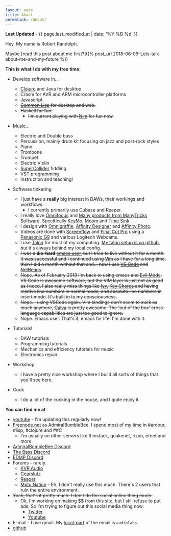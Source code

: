 ```yaml
---
layout: page
title: About
permalink: /about/
---
```


**Last Updated** - {{ page.last_modified_at | date: '%Y %B %d' }}

Hey. My name is Robert Randolph.

Maybe [read this post about me first?]({% post_url 2018-06-09-Lets-talk-about-me-and-my-future %})

**This is what I do with my free time:**

* Develop software in...
	* [Clojure](https://clojure.org) and Java for desktop.
	* C/asm for AVR and ARM microcontroller platforms
    * Javascript.
	* ~~[Common Lisp](https://common-lisp.net) for desktop and web.~~
	* ~~Haskell for fun.~~
        * ~~I'm current playing with [Nim](https://nim-lang.org) for fun now.~~

* Music...
	* Electric and Double bass
	* Percussion, mainly drum kit focusing on jazz and post-rock styles
	* Piano
	* Trombone
	* Trumpet
	* Electric Violin
	* [SuperCollider](https://supercollider.github.io) fiddling
	* VST programming
	* Instruction and teaching!
	
* Software tinkering
	* I just have a **really** big interest in DAWs, their workings and workflows.
		* I currently primarily use Cubase and Reaper.
	* I really love [Omnifocus](https://www.omnigroup.com/omnifocus) and [Many products from ManyTricks Software](https://manytricks.com). Specifically [KeyMo](https://manytricks.com/keymo/), [Moom](https://manytricks.com/moom/) and [Time Sink](https://manytricks.com/timesink/).
	* I design with [Omnigraffle](https://www.omnigroup.com/omnigraffle/), [Affinity Designer](https://affinity.serif.com/en-us/) and [Affinity Photo](https://affinity.serif.com/en-us/photo/).
	* Videos are done with [Screenflow](http://www.telestream.net/screenflow/overview.htm) and [Final Cut Pro](https://www.apple.com/final-cut-pro/) using a [Panasonic G9](https://www.dpreview.com/reviews/panasonic-lumix-dc-g9) and various Logitech Webcams.
    * I use [Talon](https://talonvoice.com) for most of my computing. [My talon setup is on github](https://github.com/admiralbumblebee/AdmiralBumbleBee_Talon), but it's always behind my local config.
	* ~~I was a __die-hard__ [emacs user](https://www.gnu.org/software/emacs/), but I tried to live without it for a month. It was successful and I continued using [Vim](http://www.vim.org) as I have for a long time, then I did a month without that and... now I use [VS Code](https://code.visualstudio.com) and [NetBeans](https://netbeans.org).~~
	* ~~Nope. As of February 2018 I'm back to using emacs and [Evil Mode](https://github.com/emacs-evil/evil). VS Code is awesome software, but the VIM layer is just not as good as I need. I also really miss things like [Ivy](https://github.com/abo-abo/swiper), [Key Chords](https://www.emacswiki.org/emacs/KeyChord) and having relative line numbers in normal mode, and absolute line numbers in insert mode. It's built in to my consciousness.~~
	* ~~Nope... using VSCode again. Vim bindings don't seem to suck as much anymore, [Calva](https://marketplace.visualstudio.com/items?itemName=betterthantomorrow.calva) is pretty awesome. The 'out of the box' cross-language capabilities are just too good to ignore.~~
    * Nope. Emacs user. That's it, emacs for life. I'm done with it.

* Tutorials!
	* DAW tutorials
    * Programming tutorials
	* Mechanics and efficiency tutorials for music
	* Electronics repair

* Workshop
	* I have a pretty nice workshop where I build all sorts of things that you'll see here.
* Cook
	* I do a lot of the cooking in the house, and I quite enjoy it.
  
**You can find me at**

* [youtube](http://youtube.com/admiralbumblebee) - I'm updating this regularly now!
* [Freenode.net](https://freenode.net/) as AdmiralBumbleBee. I spend most of my time in #ardour, #lisp, #clojure and ##C
	* I'm usually on other servers like thinstack, quakenet, rizon, efnet and more.
* [AdmiralBumbleBee Discord](https://discord.gg/34cFzVn)
* [The Bass Discord](https://discord.gg/BZm3nRa)
* [EDMP Discord](http://edmpdiscord.com)
* Forums - rarely.
  * [KVR Audio](http://www.kvraudio.com/forum/memberlist.php?mode=viewprofile&u=7328)
  * [Gearslutz](https://www.gearslutz.com/board/members/6666-robert-randolph/)
  * [Reaper](https://forum.cockos.com/member.php?u=115271)
  * [Motu Nation](http://www.motunation.com/forum/memberlist.php?mode=viewprofile&u=56328) - Eh, I don't really use this much. There's 2 users that ruin the entire environment.
* ~~Yeah, that's it pretty much. I don't do the social online thing much.~~
  * Ok, I'm working on making $$ from this site, but I still refuse to put ads. So I'm trying to figure out this social media thing now:
      * [Twitter](https://twitter.com/admiralbee)
      * [Youtube](https://www.youtube.com/admiralbumblebee)
* E-mail - I use gmail. My [local-part](https://en.wikipedia.org/wiki/Email_address) of the email is `audiolabs`.
* [github](https://github.com/admiralbumblebee)
